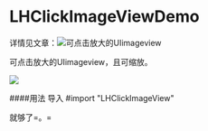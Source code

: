 # LHClickImageViewDemo

详情见文章：![可点击放大的UIimageview](http://linbling.com/2016/02/20/ji-yi-ge-uiimageviewde-kuo-zhan-lei-dian-ji-fang-da-shi-xian/)

可点击放大的UIimageview，且可缩放。

![](https://github.com/LinBling/LHClickImageViewDemo/blob/master/clickImage.gif)

####用法
导入 #import "LHClickImageView"

就够了=。=
